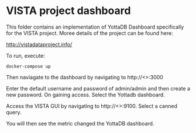 # VISTA project dashboard

This folder contains an implementation of YottaDB Dashboard specifically for the VISTA project. Moree details of the project can be found here:

 http://vistadataproject.info/

To run, execute:

    docker-compose up

Then naviagate to the dashboard by navigating to http://<<ip of docker server>>:3000

Enter the default username and password of admin/admin and then create a new password. On gaining access. Select the Yottadb dashboard.

Access the VISTA GUI by navigating to http://<<ip of docker server>>:9100. Select a canned query. 

You will then see the metric changed the YottaDB dashboard.

